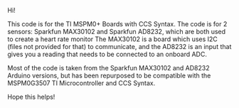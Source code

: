 Hi!

This code is for the TI MSPM0+ Boards with CCS Syntax.
The code is for 2 sensors: Sparkfun MAX30102 and Sparkfun AD8232, which are both used to create a heart rate monitor
The MAX30102 is a board which uses I2C (files not provided for that) to communicate, and the AD8232 is an input that gives you a reading that needs to be connected to an onboard ADC.

Most of the code is taken from the Sparkfun MAX30102 and AD8232 Arduino versions, but has been repurposed to be compatible with the MSPM0G3507 TI Microcontroller and CCS Syntax.


Hope this helps!
